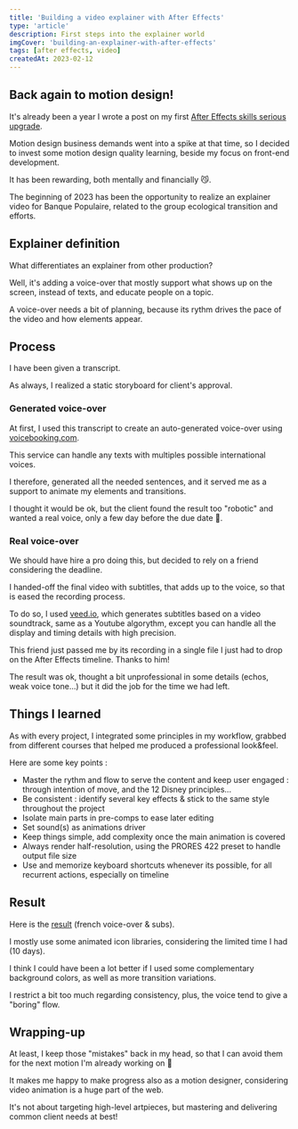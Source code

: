 ```yaml
---
title: 'Building a video explainer with After Effects'
type: 'article'
description: First steps into the explainer world 
imgCover: 'building-an-explainer-with-after-effects'
tags: [after effects, video]
createdAt: 2023-02-12
---
```


## Back again to motion design!

It's already been a year I wrote a post on my first [After Effects skills serious upgrade](/posts/leveling-up-the-after-effects-game). 

Motion design business demands went into a spike at that time, so I decided to invest some motion design quality learning, beside my focus on front-end development.

It has been rewarding, both mentally and financially 😼.

The beginning of 2023 has been the opportunity to realize an explainer video for Banque Populaire, related to the group ecological transition and efforts.

## Explainer definition

What differentiates an explainer from other production? 

Well, it's adding a voice-over that mostly support what shows up on the screen, instead of texts, and educate people on a topic.

A voice-over needs a bit of planning, because its rythm drives the pace of the video and how elements appear.

## Process

I have been given a transcript.

As always, I realized a static storyboard for client's approval.

### Generated voice-over

At first, I used this transcript to create an auto-generated voice-over using [voicebooking.com](https://voicebooking.com). 

This service can handle any texts with multiples possible international voices.

I therefore, generated all the needed sentences, and it served me as a support to animate my elements and transitions.

I thought it would be ok, but the client found the result too "robotic" and wanted a real voice, only a few day before the due date 👏.

### Real voice-over

We should have hire a pro doing this, but decided to rely on a friend considering the deadline.

I handed-off the final video with subtitles, that adds up to the voice, so that is eased the recording process. 

To do so, I used [veed.io](https://www.veed.io), which generates subtitles based on a video soundtrack, same as a Youtube algorythm, except you can handle all the display and timing details with high precision.

This friend just passed me by its recording in a single file I just had to drop on the After Effects timeline. Thanks to him!

The result was ok, thought a bit unprofessional in some details (echos, weak voice tone...) but it did the job for the time we had left.

## Things I learned

As with every project, I integrated some principles in my workflow, grabbed from different courses that helped me produced a professional look&feel. 

Here are some key points :

- Master the rythm and flow to serve the content and keep user engaged : through intention of move, and the 12 Disney principles...
- Be consistent : identify several key effects & stick to the same style throughout the project
- Isolate main parts in pre-comps to ease later editing
- Set sound(s) as animations driver
- Keep things simple, add complexity once the main animation is covered
- Always render half-resolution, using the PRORES 422 preset to handle output file size
- Use and memorize keyboard shortcuts whenever its possible, for all recurrent actions, especially on timeline

## Result

Here is the [result](https://vimeo.com/manage/videos/800250266) (french voice-over & subs).

I mostly use some animated icon libraries, considering the limited time I had (10 days).

I think I could have been a lot better if I used some complementary background colors, as well as more transition variations.

I restrict a bit too much regarding consistency, plus, the voice tend to give a "boring" flow.

## Wrapping-up

At least, I keep those "mistakes" back in my head, so that I can avoid them for the next motion I'm already working on 🧨

It makes me happy to make progress also as a motion designer, considering video animation is a huge part of the web. 

It's not about targeting high-level artpieces, but mastering and delivering common client needs at best!

